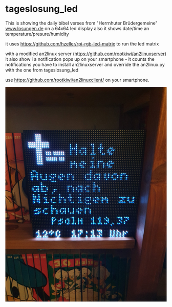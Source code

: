 # tageslosung_led

This is showing the daily bibel verses from "Herrnhuter Brüdergemeine"
www.losungen.de on a 64x64 led display
also it shows date/time an temperature/presure/humidity


it uses https://github.com/hzeller/rpi-rgb-led-matrix to run the led matrix

with a modified an2linux server (https://github.com/rootkiwi/an2linuxserver)
it also show i a notification pops up on your smartphone - it counts the notifications
you have to install an2linuxserver and override the an2linux.py with the one
from tageslosung_led

use https://github.com/rootkiwi/an2linuxclient/ on your smartphone.

<a href="images"><img src="images/64x.jpg"></a>


